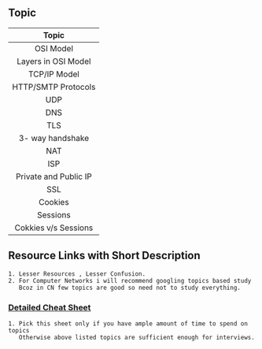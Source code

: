 ## Topic

| Topic |
|:----:|
| OSI Model|
| Layers in OSI Model|
| TCP/IP Model|
| HTTP/SMTP Protocols|
| UDP|
| DNS|
| TLS|
| 3- way handshake|
| NAT|
| ISP|
| Private and Public IP|
| SSL|
| Cookies|
| Sessions|
| Cokkies v/s Sessions|

## Resource Links with Short Description
    1. Lesser Resources , Lesser Confusion.
    2. For Computer Networks i will recommend googling topics based study
       Bcoz in CN few topics are good so need not to study everything.
### [Detailed Cheat Sheet](https://whimsical.com/networking-cheatsheet-by-love-babbar-FcLExFDezehhfsbDPfZDBv)
    1. Pick this sheet only if you have ample amount of time to spend on topics
       Otherwise above listed topics are sufficient enough for interviews.
